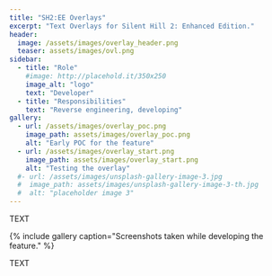 ```yaml
---
title: "SH2:EE Overlays"
excerpt: "Text Overlays for Silent Hill 2: Enhanced Edition."
header:
  image: /assets/images/overlay_header.png
  teaser: assets/images/ovl.png
sidebar:
  - title: "Role"
    #image: http://placehold.it/350x250
    image_alt: "logo"
    text: "Developer"
  - title: "Responsibilities"
    text: "Reverse engineering, developing"
gallery:
  - url: /assets/images/overlay_poc.png
    image_path: assets/images/overlay_poc.png
    alt: "Early POC for the feature"
  - url: /assets/images/overlay_start.png
    image_path: assets/images/overlay_start.png
    alt: "Testing the overlay"
  #- url: /assets/images/unsplash-gallery-image-3.jpg
  #  image_path: assets/images/unsplash-gallery-image-3-th.jpg
  #  alt: "placeholder image 3"
---
```


TEXT

{% include gallery caption="Screenshots taken while developing the feature." %}

TEXT

